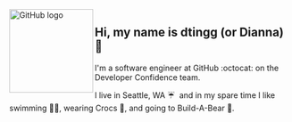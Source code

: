 <img align="left" src="https://media.giphy.com/media/du3J3cXyzhj75IOgvA/giphy.gif" alt="GitHub logo" height="150">

## Hi, my name is dtingg (or Dianna) 👋

I'm a software engineer at GitHub :octocat: on the Developer Confidence team.

I live in Seattle, WA ☔ &nbsp;and in my spare time I like swimming 🏊‍♀️, wearing Crocs 🐊, and going to Build-A-Bear 🧸.
